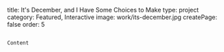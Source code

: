 title: It's December, and I Have Some Choices to Make
type: project
category: Featured, Interactive
image: work/its-december.jpg
createPage: false
order: 5

~~~

Content